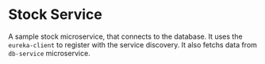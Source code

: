 # Stock Service

A sample stock microservice, that connects to the database. It uses the `eureka-client` to register with the 
service discovery. It also fetchs data from `db-service` microservice. 